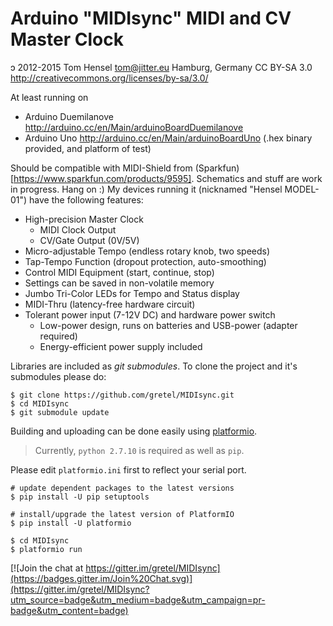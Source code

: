 Arduino "MIDIsync" MIDI and CV Master Clock
=
ɔ 2012-2015 Tom Hensel <tom@jitter.eu> Hamburg, Germany
CC BY-SA 3.0 http://creativecommons.org/licenses/by-sa/3.0/

At least running on
- Arduino Duemilanove http://arduino.cc/en/Main/arduinoBoardDuemilanove
- Arduino Uno http://arduino.cc/en/Main/arduinoBoardUno (.hex binary provided, and platform of test)

Should be compatible with MIDI-Shield from (Sparkfun)[https://www.sparkfun.com/products/9595].
Schematics and stuff are work in progress. Hang on :)
My devices running it (nicknamed "Hensel MODEL-01") have the following features:

- High-precision Master Clock
	- MIDI Clock Output
	- CV/Gate Output (0V/5V)
- Micro-adjustable Tempo (endless rotary knob, two speeds)
- Tap-Tempo Function (dropout protection, auto-smoothing)
- Control MIDI Equipment (start, continue, stop)
- Settings can be saved in non-volatile memory
- Jumbo Tri-Color LEDs for Tempo and Status display
- MIDI-Thru (latency-free hardware circuit)
- Tolerant power input (7-12V DC) and hardware power switch
	- Low-power design, runs on batteries and USB-power (adapter required)
	- Energy-efficient power supply included

Libraries are included as *git submodules*. To clone the project and it's submodules please do:

```shell
$ git clone https://github.com/gretel/MIDIsync.git
$ cd MIDIsync
$ git submodule update
```

Building and uploading can be done easily using [platformio](http://platformio.org).

> Currently, `python 2.7.10` is required as well as `pip`.

Please edit `platformio.ini` first to reflect your serial port.

```
# update dependent packages to the latest versions
$ pip install -U pip setuptools

# install/upgrade the latest version of PlatformIO
$ pip install -U platformio

$ cd MIDIsync
$ platformio run
```

[![Join the chat at https://gitter.im/gretel/MIDIsync](https://badges.gitter.im/Join%20Chat.svg)](https://gitter.im/gretel/MIDIsync?utm_source=badge&utm_medium=badge&utm_campaign=pr-badge&utm_content=badge)
